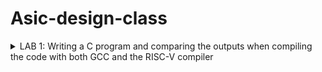 # Asic-design-class

<details>
<summary>LAB 1: Writing a C program and comparing the outputs when compiling the code with both GCC and the RISC-V compiler</summary>

### Objective
Brief description of the objective of Lab 1.


</details>

